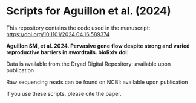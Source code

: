 # Scripts for Aguillon et al. (2024)


This repository contains the code used in the manuscript: https://doi.org/10.1101/2024.04.16.589374 

**Aguillon SM, et al. 2024. Pervasive gene flow despite strong and varied reproductive barriers in swordtails. bioRxiv doi:**

Data is available from the Dryad Digital Repository: available upon publication

Raw sequencing reads can be found on NCBI: available upon publication

If you use these scripts, please cite the paper.
